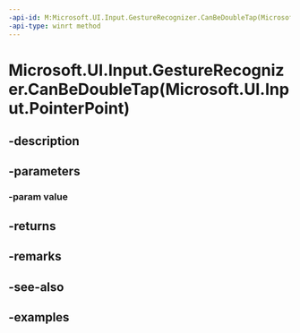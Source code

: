 ```yaml
---
-api-id: M:Microsoft.UI.Input.GestureRecognizer.CanBeDoubleTap(Microsoft.UI.Input.PointerPoint)
-api-type: winrt method
---
```


# Microsoft.UI.Input.GestureRecognizer.CanBeDoubleTap(Microsoft.UI.Input.PointerPoint)

<!--
public bool CanBeDoubleTap (Microsoft.UI.Input.PointerPoint value);
-->


## -description

## -parameters

### -param value

## -returns

## -remarks

## -see-also

## -examples


